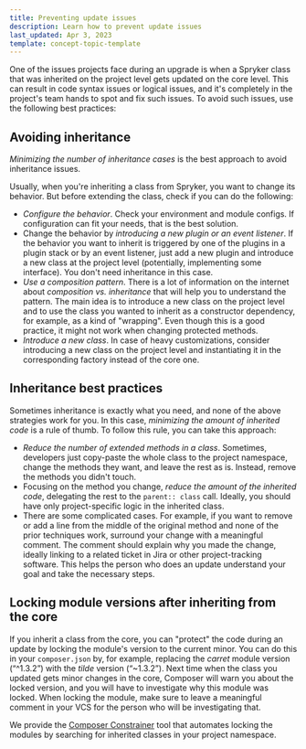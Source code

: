 ```yaml
---
title: Preventing update issues
description: Learn how to prevent update issues
last_updated: Apr 3, 2023
template: concept-topic-template
---
```


One of the issues projects face during an upgrade is when a Spryker class that was inherited on the project level gets updated on the core level. This can result in code syntax issues or logical issues, and it's completely in the project's team hands to spot and fix such issues. To avoid such issues, use the following best practices:

## Avoiding inheritance

*Minimizing the number of inheritance cases* is the best approach to avoid inheritance issues.

Usually, when you're inheriting a class from Spryker, you want to change its behavior. But before extending the class, check if you can do the following:
* *Configure the behavior*. Check your environment and module configs. If configuration can fit your needs, that is the best solution.
* Change the behavior by *introducing a new plugin or an event listener*. If the behavior you want to inherit is triggered by one of the plugins in a plugin stack or by an event listener, just add a new plugin and introduce a new class at the project level (potentially, implementing some interface). You don't need inheritance in this case.
* *Use a composition pattern*. There is a lot of information on the internet about *composition vs. inheritance* that will help you to understand the pattern. The main idea is to introduce a new class on the project level and to use the class you wanted to inherit as a constructor dependency, for example, as a kind of "wrapping". Even though this is a good practice, it might not work when changing protected methods.
* *Introduce a new class*. In case of heavy customizations, consider introducing a new class on the project level and instantiating it in the corresponding factory instead of the core one.

## Inheritance best practices

Sometimes inheritance is exactly what you need, and none of the above strategies work for you. In this case, *minimizing the amount of inherited code* is a rule of thumb. To follow this rule, you can take this approach:
* *Reduce the number of extended methods in a class*. Sometimes, developers just copy-paste the whole class to the project namespace, change the methods they want, and leave the rest as is. Instead, remove the methods you didn't touch.
* Focusing on the method you change, *reduce the amount of the inherited code*, delegating the rest to the `parent:: class` call. Ideally, you should have only project-specific logic in the  inherited class.
* There are some complicated cases. For example, if you want to remove or add a line from the middle of the original method and none of the prior techniques work, surround your change with a meaningful comment. The comment should explain why you made the change, ideally linking to a related ticket in Jira or other project-tracking software. This helps the person who does an update understand your goal and take the necessary steps.

## Locking module versions after inheriting from the core

If you inherit a class from the core, you can "protect" the code during an update by locking the module's version to the current minor. You can do this in your `composer.json` by, for example, replacing the *carret* module version (“^1.3.2”) with the *tilde* version (“~1.3.2”). Next time when the class you updated gets minor changes in the core, Composer will warn you about the locked version, and you will have to investigate why this module was locked. When locking the module, make sure to leave a meaningful comment in your VCS for the person who will be investigating that.

We provide the [Composer Constrainer](/docs/scos/dev/architecture/module-api/using-composer-constraint-for-customized-modules.html) tool that automates locking the modules by searching for inherited classes in your project namespace.
